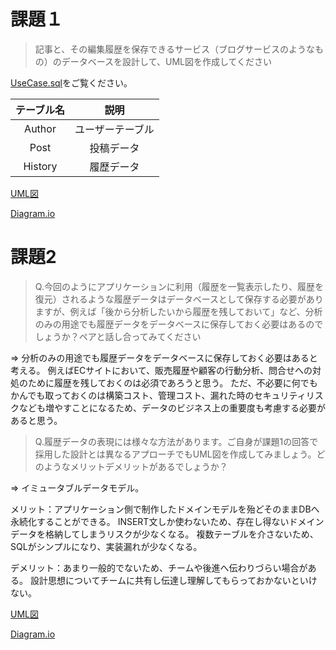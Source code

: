 # 課題１

> 記事と、その編集履歴を保存できるサービス（ブログサービスのようなもの）のデータベースを設計して、UML図を作成してください

[UseCase.sql](./UseCase.sql)をご覧ください。

|テーブル名|説明|
|:-:|:-:|
|Author|ユーザーテーブル|
|Post|投稿データ|
|History|履歴データ|

[UML図](%E8%AA%B2%E9%A1%8C1UML.png)

[Diagram.io](https://dbdiagram.io/d/648e645102bd1c4a5ea75e26)

# 課題2

> Q.今回のようにアプリケーションに利用（履歴を一覧表示したり、履歴を復元）されるような履歴データはデータベースとして保存する必要がありますが、例えば「後から分析したいから履歴を残しておいて」など、分析のみの用途でも履歴データをデータベースに保存しておく必要はあるのでしょうか？ペアと話し合ってみてください

⇒ 分析のみの用途でも履歴データをデータベースに保存しておく必要はあると考える。
例えばECサイトにおいて、販売履歴や顧客の行動分析、問合せへの対処のために履歴を残しておくのは必須であろうと思う。
ただ、不必要に何でもかんでも取っておくのは構築コスト、管理コスト、漏れた時のセキュリティリスクなども増やすことになるため、データのビジネス上の重要度も考慮する必要があると思う。


> Q.履歴データの表現には様々な方法があります。ご自身が課題1の回答で採用した設計とは異なるアプローチでもUML図を作成してみましょう。どのようなメリットデメリットがあるでしょうか？

⇒ イミュータブルデータモデル。

メリット：アプリケーション側で制作したドメインモデルを殆どそのままDBへ永続化することができる。
INSERT文しか使わないため、存在し得ないドメインデータを格納してしまうリスクが少なくなる。
複数テーブルを介さないため、SQLがシンプルになり、実装漏れが少なくなる。

デメリット：あまり一般的でないため、チームや後進へ伝わりづらい場合がある。
設計思想についてチームに共有し伝達し理解してもらっておかないといけない。

[UML図](%E8%AA%B2%E9%A1%8C2UML.png)

[Diagram.io](https://dbdiagram.io/d/648e597502bd1c4a5ea73749)